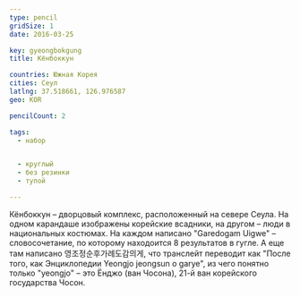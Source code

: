 ```yaml
---
type: pencil
gridSize: 1
date: 2016-03-25

key: gyeongbokgung
title: Кёнбоккун

countries: Южная Корея
cities: Сеул
latlng: 37.518661, 126.976587
geo: KOR

pencilCount: 2

tags:
  - набор


  - круглый
  - без резинки
  - тупой

---
```


Кёнбоккун – дворцовый комплекс, расположенный на севере Сеула. На одном карандаше изображены корейские всадники, на другом – люди в национальных костюмах. На каждом написано "Garedogam Uigwe" – словосочетание, по которому находоится 8 результатов в гугле. А еще там написано 영조정순후가례도감의게, что транслейт переводит как "После того, как Энциклопедии Yeongjo jeongsun о garye", из чего понятно только "yeongjo" – это Ёнджо (ван Чосона), 21-й ван корейского государства Чосон.
